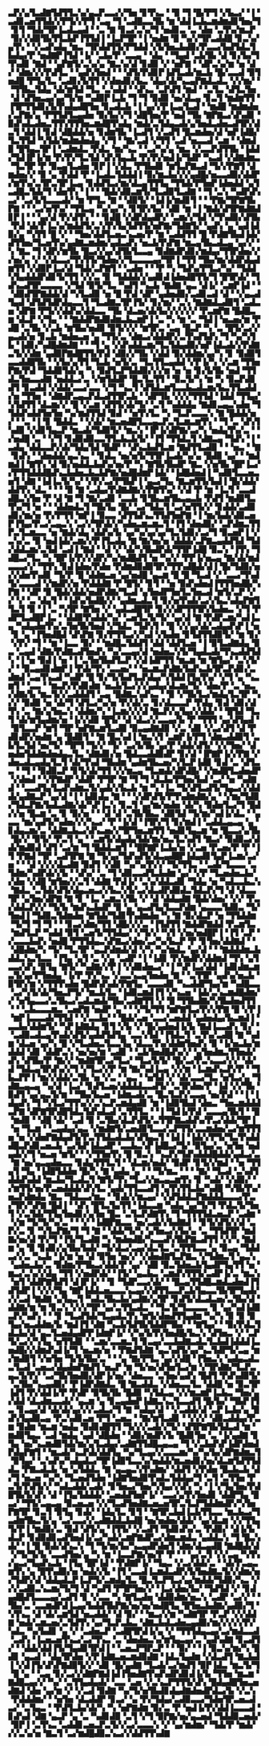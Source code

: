 ▃▛▞▄▜▃▟▇▜▟▜▜▃▚▞▄▃▛▃▃▞▞▜▅▝▊▜▚▃▝▝▉▝▜▝█▞▛▜▝▞▙▃▞▝▐▝▃▟▊▃▅▜▜▟▞▞▛▜▞▞▛▜▝▃▄▝▜▝▃▟█▃▃▜▙▝▆▝▟▟▐▃▙▃▆▟▆▟▊▜▅▞▜▝▊▜▝▜▟▞▜▛▐▃▟▃▄▟▝▝▃▝▇▝▊▃▞▃▚▞▜▝▅▟▊▃▝▃▝▟▅▝▃▜▚▞▆▃▛▝▉▞▞▟▉▜▙▜▜▃▙▛▐▜▜▟▐▝▐▃▛▜▛▝▐▝▅▟▆▝█▝▚▞▞▜▛▃▟▟█▝▊▃▚▞▄▜▚▝▝▞▃▟▚▟▄▝▆▃▝▜▛▟▟▜▜▞▛▜▟▟▝▞▙▜▅▃▙▟▉▞▛▃▃▞▙▟▜▟▃▜▙▟▄▞▛▝▅▟▇▛▐▜▟▝▐▞▝▃▙▞▛▝▃▃▄▝▝▟▄▝▝▜▄▟▝▃▙▜▙▝▟▝▊▞▙▞▜▜▚▟▊▝▇▟▝▝▄▛▇▜▞▃▚▞▄▝▇▃▚▞▟▝▊▟▉▝▞▝▅▛▇▝▝▟▛▃▚▞▆▝▅▝▟▞▝▟▆▞▞▞▛▟▜▃▝▝▄▟▚▜▅▟▝▝▝▟▜▞▛▟▊▛▐▟▜▃▟▞▆▃▙▝█▞▃▃▟▝▉▜▅▟█▝▛▜▄▜▃▝▃▟▊▞▙▜▜▝▞▟▅▟▊▞▙▃▝▟▄▞▟▞▚▃▄▛▇▟▃▟▃▝▞▞▆▞▝▝▜▜▙▃▜▟▄▝▟▞▆▜▟▝▜▃▝▃▚▟▟▝▝▟▚▃▝▃▛▟▜▝▆▟▝▝▃▜▃▝▟▜▃▜▅▝▟▝▟▜▅▃▄▞▄▞▜▞▆▝▚▟▉▛▐▃▙▝▜▝▜▝▉▟▉▝▅▞▟▃▄▝▊▃▜▝▆▟▆▜▜▝▐▜▛▜▜▟▊▞▙▜▚▟▄▟█▜▅▝▊▃▟▃▙▝▐▝▄▞▞▛▐▃▄▜▃▟▝▝▆▟█▝▆▟▆▟▅▞▃▛▇▞▄▝▛▜▜▟▜▃▄▟▅▝▉▞▙▞▞▜▝▟█▜▅▞▛▝▅▟▝▜▙▝▇▛▇▃▞▟▚▟▊▝▉▟▚▟▃▟▅▃▜▜▚▜▜▜▅▃▆▟█▜▚▟▄▝▆▟▞▃▜▟▄▃▟▞▄▜▅▟▃▟▅▃▟▜▛▞▟▃▜▝▟▟▐▝▊▟▝▟█▟▟▞▅▝▊▟▆▜▙▝▐▃▟▜▝▞▃▟▜▝█▃▆▟▅▞▟▝▅▛▐▟█▞▜▃▜▜▟▝▚▜▟▞▆▟▆▟▅▟▄▝▞▜▝▝▇▞▃▟▝▞▜▜▝▃▟▝▅▃▃▟▝▃▆▝▝▟▆▟▉▝█▜▄▃▜▛▐▝▃▟▆▟▃▝▛▟▃▝▆▞▚▃▝▝▃▞▚▞▄▝▆▃▝▞▃▃▛▟▜▜▙▝▐▟▟▞▜▟▐▛▐▞▆▝▛▞▛▞▜▃▜▟▝▟▚▜▄▃▙▝▛▞▛▞▅▟▐▞▜▟▛▝▚▃▟▝▞▟▇▟▆▃▝▜▃▜▛▝▛▝▉▃▄▜▃▟▅▝▊▛▐▝▞▟▃▝▛▜▙▟▊▝▆▜▃▛▇▃▟▝▜▞▞▛▇▜▝▟▆▟▅▞▞▝▉▝▄▝▛▟▟▝▛▝▐▃▟▃▜▟▟▟▐▝▉▞▆▃▙▞▞▞▄▟█▞▅▃▃▟▉▞▟▟▛▞▆▜▚▞▃▜▛▃▜▛▐▃▄▝▊▟▟▜▃▞▆▞▟▃▄▜▜▜▄▝▜▜▟▞▛▜▅▛▐▟▅▟▟▝▄▜▃▟█▃▜▟▞▜▝▟▅▜▚▝▐▝▝▝█▟▞▟▉▃▆▜▞▜▃▟▉▜▃▟▇▝▝▜▝▃▚▝▚▟▛▟▚▃▞▝▃▞▙▜▃▃▃▟▞▝▆▝▛▜▃▝▇▝▝▟▉▜▞▝▐▟▐▞▆▟▊▜▝▝▝▛▇▞▜▛▇▜▙▛▇▝▝▝▃▞▅▜▚▞▝▜▜▃▄▝▚▞▄▞▚▝▊▜▛▞▙▞▝▟▉▝▆▝▐▝▇▟▞▟▜▛▇▟▇▟▊▛▐▝▝▝▄▞▟▝▛▞▟▜▚▝▝▝▊▟█▝▞▟▛▟▄▟▛▞▝▃▆▞▞▜▟▝▞▜▚▟▉▞▟▜▙▝▛▟▝▟▞▛▐▃▚▞▆▟▟▜▞▃▚▜▚▜▄▜▟▜▜▞▅▛▇▞▜▟▇▜▞▝▄▟▚▝▄▝▄▟▐▟▉▞▄▝▚▜▜▝█▝▞▝▝▜▅▞▟▟▜▃▅▃▚▃▅▞▛▝▆▝▃▟▟▜▜▝█▝▛▟▇▜▙▟▐▟▞▟▜▜▅▞▜▃▅▜▚▞▄▟▇▃▆▟▆▞▄▟▃▟▚▝▅▃▙▜▚▛▇▝▆▃▄▜▙▃▟▃▄▝▄▞▞▝▚▝▇▃▝▜▝▟▛▞▆▜▙▝█▃▞▞▄▞▟▜▙▜▃▃▄▝▉▟▇▟▛▟▊▞▆▟▄▞▜▜▛▟▅▞▞▞▅▞▄▝▞▝▞▟▃▃▞▜▚▜▜▞▜▟▅▞▞▜▃▃▃▃▄▞▜▛▐▝▜▜▝▜▙▞▆▞▟▟▛▟▄▟▆▜▜▝▞▟▉▛▐▃▞▟▝▜▟▞▃▛▇▜▝▝▃▟▅▝▝▝▛▝▚▝▜▟▚▞▛▜▃▞▚▞▝▜▟▟▚▜▄▟▟▟▛▟▊▜▞▜▜▝▞▞▃▝▉▝▜▟▟▟▞▞▄▟▊▟▐▟▅▟█▜▜▞▜▝█▜▛▟▞▝▜▟▚▃▟▜▛▃▃▃▃▝▞▜▟▝▉▜▞▜▃▝▚▟▜▝▚▃▙▝▇▟▇▝▄▃▝▟▐▞▝▃▆▛▐▟▝▝▝▟▉▟▜▛▇▟▟▞▟▝▚▜▃▟▉▝▅▝█▝▛▟▝▟▛▝▄▟▅▟▉▞▃▟▊▃▟▝▟▝▝▞▄▃▟▜▄▟▝▟▜▟▜▟▛▟▄▃▃▜▝▜▃▟▇▃▜▛▐▜▞▝▊▞▆▞▝▃▚▝▇▟▇▟▃▟▉▜▝▃▟▃▅▝▟▛▇▝▛▜▞▞▟▟▚▞▟▟▃▃▝▜▙▝▟▃▅▞▟▞▙▞▞▞▞▞▞▝▛▃▆▛▇▝█▟█▃▆▝▟▃▛▝▞▜▄▝▝▝▇▟▟▛▇▟▉▟▆▃▙▃▆▛▐▝▃▝▚▝▆▝▃▝▜▟▐▝▅▃▅▞▆▝▛▟█▝▃▜▙▝▞▃▙▝▆▜▙▞▅▟▉▝▉▜▞▞▞▝▆▜▛▃▝▃▄▝█▃▛▝▚▝▃▝█▜▞▃▞▞▄▃▟▞▅▝▊▃▙▝▆▟▅▃▅▝▄▝▜▜▞▃▝▟▆▃▞▟▟▟▛▞▃▜▚▟▜▟▚▝▜▝▚▞▚▜▙▝▐▟▊▞▚▟█▟▆▟▇▝▝▝▜▝▄▝▞▟▚▟▟▃▆▞▜▃▜▟▄▟▉▞▅▛▐▟▃▟▞▞▛▟▇▃▜▞▞▟▆▝▄▟▉▛▇▟█▜▜▞▛▟▝▟▉▞▞▜▙▝▞▟▟▝▉▞▟▟▆▞▄▞▚▝▊▝▉▟▉▜▃▃▟▟█▜▙▝▝▞▙▞▄▜▜▝▜▃▙▝▅▜▞▃▝▜▃▜▜▃▄▟▟▝▞▛▐▞▚▝▞▃▆▝▜▜▅▛▇▞▛▟▝▜▟▟▉▜▟▞▄▝▚▝▉▟▜▃▛▜▟▟▉▞▞▞▆▝▅▝▅▝▊▞▙▜▙▝▅▟▝▜▜▟▃▜▅▃▃▟▇▝▅▟▟▃▞▃▝▞▆▜▟▟▛▝█▃▜▃▜▜▝▝▉▃▜▞▚▝▆▝▚▝▉▃▛▟▊▟▜▝▊▃▟▟▝▞▟▟▞▃▃▞▃▃▝▞▜▝▚▃▜▝▟▜▟▃▆▜▃▃▙▃▟▃▆▞▙▃▜▜▃▟▟▞▅▝▜▜▅▝▝▟▇▟▛▃▄▃▛▟▃▟▜▜▛▃▙▝▝▟▛▜▙▝▞▞▞▜▜▜▟▝▐▟▟▝▜▜▄▞▚▜▟▜▜▝▟▃▆▞▞▝█▝▞▃▆▝▟▜▜▞▟▞▜▞▝▃▜▝▚▟▟▟▄▝▇▟▊▃▄▃▚▟▅▝▜▜▟▟▚▟▟▜▅▜▅▝▚▞▆▟▜▜▟▝▉▟▝▝▅▜▚▜▃▝▚▝▜▃▛▃▃▃▚▝▇▝█▟▟▞▅▞▝▝▃▝▐▝▊▝█▟▟▃▝▝▞▟▞▝▆▃▅▟█▜▃▃▄▃▛▃▜▃▆▃▆▜▚▝▝▜▝▃▝▟▚▜▚▟▉▝▞▟▊▜▄▃▛▝▆▃▟▞▜▟▉▜▞▝▆▃▚▝▐▛▐▞▟▛▇▞▃▞▚▝▅▟▄▜▚▞▃▝▝▞▅▟█▝▃▝▝▞▜▝▊▟▉▟▉▃▃▜▜▃▙▃▙▜▞▝▐▜▝▜▜▟▃▜▝▟▇▃▄▝▜▟▚▝▐▝▃▟▄▝▟▟▃▃▛▞▟▞▜▟▄▜▟▝█▟▛▝▝▟▚▃▙▟▜▃▆▝▇▟▜▜▃▟▉▝▝▝▅▃▝▝▇▝▊▟▚▝▝▟▅▟▟▞▄▃▚▃▝▝▊▟▃▝▅▞▅▜▞▜▜▛▐▃▟▞▚▞▄▝█▟▉▝▄▞▝▝▆▟▆▟▐▝▇▜▚▝▟▝▉▞▅▟▟▃▙▟▚▞▅▞▛▝▚▝▇▜▙▜▙▟▛▝▇▃▝▞▅▜▙▝█▛▐▃▞▞▛▜▜▟▟▟█▟▚▃▙▟▅▃▙▃▙▛▇▞▅▟█▟▆▛▐▟▞▝▐▟█▟▅▟▐▝▚▟▉▜▃▃▅▃▅▜▝▟▇▝▐▟▐▃▜▞▚▞▝▞▛▞▃▞▛▜▙▛▐▝▄▃▞▜▄▝▇▃▆▜▜▞▙▟▐▝█▞▟▟▞▟▟▜▚▝▟▃▝▝▝▝▉▝▇▝▃▟▄▞▛▟▇▟▇▞▞▛▇▜▚▞▝▞▟▝▛▝▆▝▐▃▜▝▃▃▟▟█▃▚▜▅▝▛▝▟▝▇▝▜▝▇▞▃▟▊▝▃▃▙▝▊▜▙▃▆▜▙▃▄▃▙▝▛▟▜▝▆▟▉▜▃▜▚▞▜▝▅▝▝▝▟▟▅▟▃▜▝▜▙▜▄▝█▞▝▃▞▜▟▃▜▝▃▞▅▜▜▞▞▝▊▟▟▞▃▟▉▟▊▞▆▞▅▝▛▞▛▜▜▝▆▛▐▝▉▃▃▝▟▜▜▟▚▃▜▜▟▜▅▛▇▝▐▝▆▞▙▟▞▟▉▃▅▛▐▜▄▞▛▃▞▃▄▃▚▝▃▞▞▜▛▟▞▞▚▟▅▃▆▃▆▃▜▝▐▜▝▟▅▟▉▞▝▃▛▟▆▃▜▜▛▃▜▃▆▃▃▝▅▝▇▟▞▟▄▝▟▟▚▞▙▝▄▞▚▞▄▞▄▞▜▃▜▟▊▞▃▞▜▝▉▃▅▛▐▝▞▃▚▞▃▝▉▝▅▟▐▟▞▃▆▞▞▛▐▜▃▟▄▝▇▝▇▞▅▞▅▝▟▟▟▞▃▛▇▃▄▟▟▜▟▝▜▟▞▟▟▃▆▞▃▜▟▝▃▟▐▝▇▟▝▝▟▝▞▝▟▞▚▜▙▟▛▟▞▜▜▛▐▟█▝▉▃▚▝▐▜▚▝▜▟█▃▞▜▃▝▚▝█▛▐▞▛▞▞▟▛▞▚▞▆▟█▟▜▝▅▝▚▞▞▝▛▛▐▞▅▃▄▝▇▞▟▞▆▟▃▃▃▞▞▝▜▜▚▝▊▟▐▟▅▞▛▟▅▝▛▟▆▟▉▟▉▜▛▞▜▜▚▟█▟▞▟▐▝█▞▜▟▉▞▅▞▞▟▅▜▚▟▊▝▜▞▛▝█▝▟▟▆▃▅▝▄▞▅▟█▝▄▃▆▝█▝█▝▜▃▟▝▞▝▃▃▞▜▚▟▜▞▃▃▃▟▝▞▆▟▛▞▅▝▛▟▟▟▇▝▛▝█▜▞▝▊▜▝▝▅▝▉▟▚▟▅▟▐▜▜▜▅▟█▞▚▛▇▝▝▟▛▝▉▝█▟▞▟▟▞▅▟▛▟▇▞▜▃▟▝▄▜▅▟▛▜▅▜▃▜▅▃▟▝▆▜▞▃▛▝▞▞▝▞▝▃▝▟▄▜▝▝▐▟▚▞▙▟█▞▞▝▄▟▆▃▟▃▜▝▊▞▅▜▚▟▞▃▞▞▙▃▚▟▄▛▇▜▜▃▜▝▉▝▐▝▃▝▚▜▛▝▇▜▅▝▞▝▄▟▃▟█▜▛▝▊▞▞▟▛▜▜▜▛▞▙▟▅▃▝▞▜▝▛▟▛▜▃▟█▛▐▃▝▝▟▟▉▜▚▟▟▞▚▞▝▃▅▜▃▜▞▜▞▝▄▞▟▝▇▝▛▟▛▃▆▞▚▟▐▃▄▝▚▟▄▟▅▜▚▞▃▜▅▜▙▜▅▟▝▞▜▟▃▝▜▟▚▜▝▝█▝▞▞▄▞▟▞▃▟▄▟▚▛▐▝▅▝▊▝▄▝▐▜▅▟█▟▝▟▚▛▇▝▊▞▛▜▜▃▞▞▚▟▝▞▙▟▅▝▊▜▟▜▜▟▉▜▞▝▆▝▊▞▝▞▛▞▝▜▝▝▆▝▐▃▃▝▉▞▝▝▆▟█▃▜▟▟▜▝▟▟▝▟▟▜▃▅▝▐▝▉▜▃▟▇▟▄▝▉▃▝▃▄▟▝▟▇▞▛▟▇▃▟▜▅▟▚▝▚▞▃▃▄▞▟▝▅▟▅▃▚▜▞▜▄▟▃▟▞▜▚▃▟▟▜▟▚▝▐▝▅▝▉▟▐▝▅▝▐▝▃▜▅▜▙▟▜▃▛▝▞▟▐▟▛▜▜▝▆▃▆▝▆▝▇▜▄▞▝▃▚▜▞▞▝▝▉▃▄▟▊▟▆▛▐▝▛▟▞▜▚▝▃▃▅▞▝▝▅▃▆▃▛▟▇▞▙▟▚▃▙▜▛▃▛▟▊▞▃▟▆▟▝▃▄▜▚▃▟▝▚▟▛▝█▝▊▞▜▞▙▟▜▃▛▟▄▞▚▜▟▟▐▜▄▜▚▞▝▞▜▝▄▝▚▃▆▜▝▝▃▃▝▝▆▃▛▞▛▟▊▟▆▝▅▃▙▜▃▞▞▞▄▟▄▞▟▃▆▞▜▞▝▟▅▞▛▝▃▝▅▃▞▟▇▞▙▝▆▃▜▞▞▃▟▟▟▜▝▃▄▝█▟▇▃▚▟▚▃▝▝▉▝▞▜▙▜▃▞▆▟▄▜▃▜▛▝▚▞▞▝▉▟▉▝▅▝▟▞▜▝▟▜▃▞▚▞▅▝▛▞▟▞▃▝▊▞▟▃▃▃▛▝▛▟▄▝▊▟▝▟▊▞▟▜▚▝▃▝▇▞▄▜▅▃▚▝▟▟▆▞▚▝▐▃▆▞▞▞▟▝▇▃▛▞▄▜▄▞▞▟▟▞▝▝█▜▟▝▜▃▜▝▟▞▆▜▄▟▆▞▅▝▐▞▞▟▉▝█▜▞▝▟▝▟▃▞▞▃▃▄▞▙▝▛▝▜▜▜▝▄▞▟▜▄▟▝▝▉▜▃▃▛▝▆▜▝▜▛▝▅▛▇▃▆▜▃▟▉▝▉▃▄▟▇▟▉▝▞▃▝▟▊▝▞▃▞▟▜▝▟▝▛▟▊▟▛▞▅▟▆▝▄▝█▟▉▜▝▝▇▝█▃▚▟▐▝▆▃▚▜▝▃▆▛▐▞▛▜▝▟▆▃▟▟▉▜▝▃▙▜▃▜▟▝▅▞▜▞▝▜▛▜▝▜▞▞▝▜▞▝▃▞▙▜▙▝▄▞▛▝▟▟▞▟▜▞▝▞▞▜▅▞▝▟▅▟▅▜▟▟▆▟▅▟▄▃▜▃▝▟▇▟▊▞▅▝█▟▃▃▟▟▉▟▛▝▊▞▟▝▐▛▇▛▐▞▞▛▇▝▞▟▅▃▟▃▄▟▄▜▃▜▝▟▞▜▚▟▝▜▙▟▆▝▄▟▆▜▙▃▅▞▚▜▃▛▐▟▉▝▊▟▝▃▝▟▜▃▃▝▝▜▝▝▉▟▉▃▛▝▊▜▞▟▞▜▜▝▞▞▆▃▄▝▜▃▆▟▞▟▛▟█▞▝▞▆▟█▜▃▟▅▟▛▝▞▟▅▟▝▝▞▛▇▟▛▝▟▟▛▝▛▜▛▝▇▝▜▝▜▝▟▃▙▞▛▜▅▞▙▟▝▃▞▝▅▝▚▟▇▟▝▝▃▃▟▜▄▜▃▟▚▟▆▃▜▞▄▟▞▞▙▃▙▝▆▝▚▝▐▃▝▜▞▟▜▃▟▜▞▜▄▃▞▞▟▟▟▞▄▟▇▃▛▝▄▞▟▝▐▝▐▟▊▟▄▝▇▝▝▝▞▟▛▟▜▞▛▜▚▟▆▟▇▞▄▝▝▞▆▞▜▟▉▞▜▟▃▛▇▞▙▟▃▟▇▞▟▞▚▛▐▃▚▝▊▃▜▝▄▞▆▞▅▟▅▝▟▞▚▝▉▟▅▜▃▞▜▝█▟▞▞▅▝█▃▆▝▃▝▊▝▉▞▅▝▝▝▟▝▟▝▃▜▙▜▙▃▝▟▉▜▟▝▜▞▆▞▚▟▐▞▟▃▝▝▄▃▃▝▆▞▄▟▜▞▚▟▅▞▞▞▚▃▞▝▛▝▐▞▟▝▐▜▛▞▜▝▊▞▆▟▐▝▃▟▟▃▄▃▄▝▄▝▊▟▄▃▆▞▃▝▟▟▇▃▙▃▞▟▚▃▅▞▞▜▛▜▅▃▆▜▜▝▅▟▊▜▄▃▆▝▆▝█▃▃▞▄▜▙▝█▞▞▝▉▜▞▝▛▃▜▝▄▝▝▃▆▜▞▟▄▟▄▜▟▞▆▞▅▃▜▃▚▟▜▝▇▃▞▝▉▟▉▃▞▟▟▞▆▟▉▟▝▟▜▝▃▞▆▝▜▝█▟▟▃▆▜▝▝█▛▇▛▐▃▙▞▅▝▞▃▅▝▛▃▅▞▛▝▛▝▐▜▝▛▇▟▝▜▛▝▃▟▜▛▇▝▇▝▜▞▄▞▜▟▚▟▜▞▟▃▄▟█▛▐▟▄▟▊▜▄▛▐▃▆▞▃▞▅▝▝▝▟▝▞▞▞▟▃▟▇▝▉▟▜▝▞▟▊▝▚▞▚▞▛▞▞▝▜▞▜▜▃▝▝▃▟▞▜▃▃▃▝▃▜▟▆▞▚▟▛▟▞▞▙▝▝▟▚▞▝▃▝▜▝▟▉▃▃▟▜▃▙▟▆▝▄▞▝▞▛▝▜▃▅▟▅▃▙▞▞▟▅▝▞▟█▝▆▜▅▞▞▃▜▝▟▟▇▝▛▟▐▞▝▃▚▞▟▟▃▟▊▝▜▟▄▝▅▝▚▟▃▃▙▃▚▝▇▟▃▝▃▜▟▞▟▜▞▟▄▃▅▃▞▞▙▃▚▜▞▃▞▟▃▟▛▟▉▟▃▜▟▃▛▞▜▝▟▝▟▃▃▜▛▝▄▜▅▞▟▛▇▝▇▝▊▝▐▃▝▃▆▃▚▜▙▝▞▝▟▝▟▟▄▟▇▝█▟▞▟▅▞▝▞▞▝▛▃▞▟▟▃▛▞▞▝▜▞▙▝▆▟▚▃▙▟▛▝▉▝▄▝▄▃▟▜▄▜▃▃▛▟▆▝▄▃▃▃▜▟▉▃▝▜▞▜▅▟▐▝▜▟▉▃▜▟▆▟▅▝▇▜▟▞▜▟▊▜▚▟▆▟▅▝▚▝▇▝▉▞▟▃▛▝▅▝▜▜▟▟▆▝▜▞▜▝▜▝▜▝▝▝▊▃▞▟▆▞▜▜▝▟█▞▞▞▃▝▐▜▟▜▜▝▇▟▟▛▇▟▟▝▛▃▆▜▃▝▆▟▜▃▛▝▚▟▟▝▉▜▝▃▅▜▞▜▜▟▄▞▝▞▜▞▞▝▚▜▝▞▅▞▅▟█▛▐▝▐▜▝▃▛▝▞▃▃▃▙▟▚▝▅▟█▝▛▜▜▟▄▃▚▛▇▃▞▟▅▞▃▞▚▞▙▃▛▝▛▝▊▜▅▞▟▟▇▟▝▝▝▟█▟▆▞▚▝▜▞▝▜▃▜▛▝▄▃▛▟▆▟▞▟▝▞▚▝▚▞▆▟▃▝▄▞▟▝▝▝▇▟▟▟▆▃▙▟▟▃▚▃▜▃▃▝▐▜▄▝▄▜▝▃▝▞▄▝▃▟▛▝▐▝▐▟▊▝▛▞▆▟▛▞▟▟▆▟▝▜▚▝▄▜▃▃▞▟▚▝▉▜▄▝▇▜▞▝▚▟▇▞▞▛▐▝▞▟▉▟▅▃▞▝▐▝▚▛▐▃▞▟▟▝▐▟▊▟▆▃▆▃▜▞▄▞▛▜▅▟▄▝▐▞▛▝▛▞▚▃▝▞▃▃▚▃▄▜▅▟▅▝▇▝▝▃▜▜▛▝▄▟▚▞▅▃▙▝▉▜▛▞▆▝▞▜▜▜▚▟▅▝█▟▛▟▚▟▞▛▇▜▄▝▃▃▃▟▊▝▚▃▟▟▛▜▄▞▆▝▚▟█▃▃▝▃▞▚▜▞▟▞▜▅▃▛▜▞▝▆▃▙▜▃▝▐▟▉▃▆▟▐▜▝▞▚▃▅▝▐▟▞▃▚▃▆▟█▟▆▞▞▝▅▜▄▃▃▞▃▜▙▃▞▃▟▃▆▟▞▜▙▞▃▟▇▜▜▝▞▝█▝▜▜▙▟▇▞▚▜▙▟▅▟▜▜▝▝▝▃▙▃▃▃▆▃▝▃▅▛▇▝▅▟▛▝▄▝▝▝▞▜▞▜▜▝▆▛▇▜▃▞▛▞▞▛▇▝█▝▞▛▐▝▆▛▐▃▃▃▟▞▜▜▟▝▝▞▃▃▙▞▝▝█▟▞▃▅▝▃▃▞▃▅▟▟▝▄▟▅▟▄▞▙▃▆▟▐▝▃▃▙▞▟▟▆▜▞▝▚▛▐▟▇▟▄▝▊▜▝▞▙▝▞▝█▞▄▟▅▟▐▞▙▝▇▟▐▃▃▟▚▝▊▞▝▝▃▟▉▃▟▃▄▜▚▟▞▟▜▞▄▟▟▜▟▜▄▝▃▃▚▜▟▝▐▜▟▃▜▝▃▜▚▞▃▟█▝▇▝▚▟▆▝▟▃▅▝▄▞▚▝█▝▞▜▃▟▅▃▜▃▃▜▄▝▟▃▃▜▚▞▟▟▆▜▅▟▚▝▉▝▐▞▅▃▙▞▆▟▟▟▝▟▊▝▟▟▛▃▚▝▅▞▅▞▆▝▃▟▊▝▝▃▙▜▅▟█▟▚▞▞▝▄▜▅▟▆▃▜▜▅▟▞▟▚▝▟▜▙▞▛▝▇▞▞▝▆▟▇▜▛▃▞▜▃▞▝▜▃▞▙▜▞▝█▞▃▞▛▃▚▃▃▞▞▞▝▟▞▟▝▜▟▃▄▜▛▟▚▞▞▜▝▞▜▃▞▞▛▝▆▝▇▞▚▟▐▃▄▝▞▞▆▝▐▃▆▟▚▃▛▞▛▝▝▜▙▃▛▛▐▝▆▞▞▟▟▞▃▜▙▝▅▝▞▃▝▝▄▃▝▝▅▜▟▝▞▝▟▞▃▃▞▜▃▝▅▜▃▞▄▝▜▟▇▃▄▃▄▝▚▞▟▝▐▃▞▝▊▟▜▃▅▞▟▟▟▟▃▃▟▜▞▝▃▜▛▟▅▞▛▝▐▟▝▞▞▜▙▝▉▟▜▝▄▞▄▃▜▞▆▝▝▜▙▞▙▃▅▝▐▟▆▃▟▞▃▝█▃▜▃▛▞▃▃▄▝▅▞▛▟▝▝▐▝▐▟▄▟▚▝▜▝▚▜▃▞▜▜▚▞▞▃▚▃▛▃▆▟▄▟▊▝▆▝▐▟▉▜▙▟▝▟▅▃▝▜▅▃▆▟▟▟▃▛▇▝▟▛▇▜▛▟█▜▟▃▜▟▚▟▃▟▝▃▜▜▜▃▝▝▐▝▜▟▐▞▛▟▝▃▃▃▄▜▙▜▝▝█▝▆▟▉▝▝▟█▝▟▞▝▃▟▝▉▝▃▜▙▞▟▃▛▟▜▞▃▜▜▛▇▃▟▟▚▞▛▃▞▟▟▞▜▛▐▝▅▝▜▃▆▝▝▃▄▟▄▞▄▃▝▞▆▟▇▜▞▃▅▟▉▜▃▃▞▃▛▜▜▞▃▃▆▟▅▞▃▞▆▜▜▜▅▝▅▝▞▟▅▛▇▟▄▟▜▞▛▃▜▜▟▃▟▃▙▞▟▜▄▃▜▝▐▟▐▝▐▟▞▞▛▜▞▜▃▜▚▟▟▟█▃▛▟▊▃▅▃▙▝▃▞▙▛▐▟▃▟▛▝▃▃▙▃▚▛▐▟█▃▞▜▞▝▉▜▄▞▃▝▅▜▅▝▅▟▄▟▞▞▜▝▅▃▅▝▆▜▞▝▝▞▜▜▅▜▚▝█▝▉▃▚▝▚▃▛▞▜▟▚▟▟▟█▟▟▞▄▟▃▞▃▝▇▝▅▞▄▃▄▟▅▃▃▝▊▟▄▜▜▜▃▜▝▝▟▃▆▞▅▟▞▝▉▟▛▝▊▜▞▞▆▟▝▝▅▝▜▜▄▜▝▜▄▝▐▟█▜▟▟▅▝█▞▚▝▇▝▄▟▄▝▄▝▝▝▜▞▆▃▝▝▝▝▇▞▝▜▃▟▝▃▚▟▜▟▟▟▚▟▟▝▆▃▙▞▜▃▟▃▜▝▇▜▞▜▚▝▜▃▞▞▅▃▄▃▆▜▚▝▊▝▚▟▞▝▞▟▉▞▝▞▆▜▜▞▅▞▛▃▅▟▟▟▞▟▚▜▃▝▄▟▞▜▜▃▃▟▜▝▄▜▚▜▜▃▙▞▚▟█▝▚▜▙▜▚▞▅▃▛▟▆▟▄▝▇▃▝▜▟▃▃▞▆▃▝▝▊▟▞▞▆▃▄▞▝▞▟▜▟▟▃▛▇▟▟▟▃▃▃▞▛▃▞▜▛▞▚▛▇▝█▟▐▝▝▟▚▝█▜▃▜▄▜▜▝▐▟▃▃▆▝▚▟▄▝▄▞▜▞▜▝▛▟▃▜▞▜▅▜▝▞▃▜▟▞▜▜▄▜▅▟▊▞▄▜▅▝█▃▝▃▜▃▛▟▇▜▚▝▜▝▜▜▜▜▟▃▅▃▛▝▃▟▆▝▝▞▆▝▜▞▜▞▚▞▃▝▝▝▞▝▐▟█▛▇▃▃▝▅▞▃▟▞▞▙▟▇▟▝▝▊▜▞▟▜▞▞▟▝▃▛▞▃▝▊▝▚▜▃▛▇▞▜▝▜▝▇▝▝▟▟▞▜▞▚▝▄▜▅▃▞▞▙▞▄▝▃▝▜▜▟▜▛▝▆▟▇▞▅▞▟▝▛▞▜▝▐▜▞▜▃▟▇▝▚▝▆▟▅▟█▞▚▃▃▟▚▜▙▛▇▃▟▜▜▝▞▞▚▝▇▟▆▝▄▝▉▝▊▟▊▞▄▜▙▞▙▟▞▝▜▞▟▃▞▃▄▞▟▃▜▃▝▃▜▜▜▃▃▝▄▝▉▃▄▝▜▟▟▃▞▞▃▝▚▃▙▝▐▞▆▝▅▝▟▝▉▜▅▝▅▞▞▝▞▟▅▟▇▜▃▛▇▃▝▞▜▟▆▃▜▝▄▃▚▝▄▟▅▃▙▞▃▝▉▟▆▞▛▜▙▃▞▟▟▞▛▝▄▞▝▟▉▝▉▃▜▟▅▃▙▜▄▟▛▜▄▜▜▝▅▝▆▃▞▃▚▞▞▟▄▝▜▜▝▞▅▟▛▟▞▝▐▜▞▝▄▃▙▃▝▃▆▟▚▜▜▜▞▃▟▛▐▞▃▝▆▃▚▝▅▜▝▟▟▛▇▜▟▜▝▟▐▛▐▞▝▝▊▝▜▟▛▃▃▞▟▞▝▝█▃▄▜▜▟█▃▆▟▃▟▅▟▐▜▟▜▟▛▐▝▞▞▞▜▄▝▇▛▐▟▟▃▅▃▃▃▚▃▄▞▞▟▜▜▃▃▛▃▙▜▄▃▃▜▙▜▛▜▄▟▞▞▞▃▟▝▇▟▇▝▄▜▄▃▜▝▚▟▃▜▙▃▙▞▄▟▇▞▄▜▛▝▊▟▜▞▟▃▟▃▅▞▃▜▙▞▟▝▟▟▇▞▆▝▆▝▊▃▚▝▞▞▞▜▛▝▄▞▃▜▜▃▟▃▝▝▜▃▜▞▜▃▃▃▃▝▊▝▄▞▚▟▐▟▉▃▛▞▚▟▚▝▝▝▊▝▜▃▟▜▟▞▜▃▄▟▃▜▚▝▆▜▞▟▅▟▜▜▄▟▆▝▚▞▚▝▉▝▉▝▉▜▄▞▅▃▟▟▆▞▙▝▆▟▐▜▝▟▇▝▚▃▙▜▟▜▙▜▟▟▛▜▙▞▝▝▇▜▄▞▝▝▉▞▛▟▃▜▟▃▙▞▟▝▄▃▜▃▅▟▄▟▛▛▐▟▆▛▐▞▝▞▚▞▙▜▚▜▅▟█▞▙▃▚▝▟▜▅▃▝▞▝▃▛▜▞▃▞▞▚▜▄▝▅▜▜▟▊▝▝▃▆▞▃▃▆▃▜▝▊▃▄▞▃▃▙▟▇▃▟▃▜▃▙▟▐▟▟▟▐▃▅▟█▞▞▟▆▟▚▟▐▞▜▝▅▃▆▞▅▝▝▛▇▟▜▟▇▝▄▃▚▟▜▞▄▞▚▃▜▟▛▜▞▃▄▝▆▞▆▟▉▜▝▞▅▜▅▝▜▞▙▜▙▞▃▝▝▝▄▝▇▞▛▜▃▝▄▞▞▟█▝▐▜▅▃▚▝▄▟▄▃▟▃▃▜▃▟▝▃▅▃▞▟▄▟▅▛▇▟▜▝▅▃▛▝▆▝▜▞▅▞▟▜▅▜▃▞▆▝▞▜▛▟▇▞▜▃▛▃▄▃▜▞▛▞▝▃▞▜▙▜▅▟▉▞▟▛▐▞▅▞▝▟▅▃▃▝▃▜▅▞▄▟▚▝█▟▜▝▛▟▚▟▉▜▞▝▃▜▙▞▚▃▄▟▉▞▝▛▐▟▛▟▇▟▃▝█▝▇▃▟▟▃▝▞▟▅▃▃▜▃▝▟▟█▝▅▝▉▃▜▛▐▟▜▝▛▞▟▟▐▞▛▝▛▟▛▝▉▜▙▜▙▝█▟▉▝▚▜▟▃▄▝▞▞▆▃▆▛▐▃▙▃▝▜▅▞▄▞▟▟▝▟▃▟▆▃▃▟▞▝▄▃▆▝▄▝▊▃▄▟▅▛▐▟▇▃▚▃▜▃▃▟▜▝█▞▙▞▝▜▙▛▐▜▃▝▊▃▄▞▟▝▟▞▟▞▄▞▞▞▃▟▃▞▜▝▇▝▚▟▄▞▟▝▝▞▃▟▟▞▟▝▃▛▐▃▙▞▄▝█▟▚▜▄▟▉▃▄▝▛▃▚▟▊▃▅▝▛▜▝▃▅▃▝▝▇▞▆▜▃▟▊▝▝▞▞▞▝▟▉▃▟▟▄▞▛▃▆▝▉▟▆▝▆▃▆▝▅▟▄▝▉▟▊▟█▜▜▝▜▞▞▞▃▟▞▞▜▞▝▟▜▛▇▜▙▜▟▃▟▝▆▝▆▟▉▜▄▃▝▃▟▝▆▟▄▝▄▟▝▟█▟▅▝▝▟▉▞▆▟▛▞▙▝█▟▊▜▅▝▃▝▐▞▄▟▇▝▊▜▄▝▅▞▚▃▆▟▉▜▟▞▆▞▄▜▃▟▄▞▃▟▇▜▜▟█▃▄▃▄▝▜▝▞▃▙▟▚▛▐▟▛▟▅▟▛▟▄▛▇▜▝▝▆▃▟▞▚▃▛▟▞▟▟▜▄▝▚▞▜▃▄▞▞▃▃▃▆▞▚▞▚▞▙▞▟▛▇▟▆▃▜▝▉▜▄▞▝▃▚▟▚▞▚▟▄▟▃▞▜▛▐▟▉▜▃▃▚▞▅▟▟▞▆▃▅▟▊▞▅▞▟▃▆▜▟▜▜▟▟▃▝▛▇▃▟▃▙▝▅▝▄▜▟▟▃▝▇▝▄▃▄▃▚▜▚▟▆▞▝▟▟▜▝▞▛▟▅▝█▃▙▃▙▝▟▞▜▝▅▃▅▝▚▞▚▝▜▃▅▟▜▟▅▝▐▟▇▜▅▟▉▜▚▟▃▜▟▟▄▞▜▝▃▜▝▃▜▜▅▝▛▃▜▞▛▟▜▞▞▝▚▟▃▟▟▞▃▟▞▝▊▜▅▃▞▜▅▞▚▜▄▞▞▟▚▝▚▝▐▝▞▜▄▜▅▞▛▟█▜▙▜▞▟▚▝▟▝▐▜▄▜▟▟▟▞▝▃▅▟▟▜▅▛▐▞▝▃▃▞▄▜▚▜▅▟▊▝▟▟▛▜▄▝█▃▞▝▜▜▞▃▄▃▄▝▉▃▅▃▅▝▞▞▜▃▟▜▅▟▇▃▅▃▅▜▛▃▜▃▛▜▟▟▆▟▛▞▚▜▅▛▇▜▛▝▊▃▜▝▉▜▄▝▊▟▞▝▐▟▄▜▃▝▊▜▝▝▇▜▛▃▙▟▐▃▙▜▜▃▃▝▆▃▙▃▞▜▃▟▆▜▙▃▜▞▄▝▃▞▃▃▞▞▃▟▇▟▟▃▙▟█▝▅▞▅▟▅▞▟▟▞▝▄▞▟▃▆▝▞▞▜▜▄▜▞▛▐▝▆▟▉▞▃▝▉▟▝▟▜▞▄▝▐▜▜▞▝▞▃▟▜▝▜▟▊▟▚▞▃▝▛▟▉▞▝▟▐▞▙▝▟▃▛▝▊▟▉▟▊▃▟▜▅▟▐▞▃▞▚▟▞▃▆▛▇▟▛▃▞▟▆▃▆▟▃▝▄▟▟▃▚▝▜▝█▃▚▟▞▝▐▝█▝▉▟▞▟▚▃▚▝▜▝▜▞▆▞▙▞▚▃▄▟▛▟▅▜▝▟▆▞▟▃▄▟█▝▇▟█▟▞▟▝▞▜▞▜▞▙▝▃▃▟▜▅▞▄▝▚▝▆▝▐▃▃▛▇▞▅▞▛▝▛▝▝▝▄▞▃▜▝▞▞▃▄▝▚▜▚▞▄▃▞▜▄▟▚▃▙▝▐▜▄▝█▛▐▟▝▝▛▟▇▛▐▞▝▜▄▃▝▞▃▞▟▟▞▃▝▝▟▞▛▃▄▃▆▜▚▝▄▝█▜▚▟▉▞▅▝▅▟▞▞▙▝▐▜▝▃▃▟▐▃▆▟▃▟▛▞▙▜▅▟▇▃▜▞▞▟▆▞▅▞▜▟▛▞▟▝▟▟▄▟▃▛▐▃▛▜▞▃▆▟▄▜▃▝█▃▜▃▛▜▃▞▄▞▆▟▟▞▜▟▉▞▚▃▝▞▞▞▃▟▉▃▚▃▆▞▜▞▜▝▟▝▚▟▜▝▛▜▛▜▅▞▞▝▐▃▞▟▅▞▙▞▝▜▟▜▟▝▞▝▊▟▄▟█▟▜▃▃▃▄▞▃▟▜▝▊▝▞▃▃▝▚▝▇▜▃▟▅▝▟▟▉▟▆▞▅▃▚▝▃▟▛▝▃▞▞▝▝▜▙▞▃▝▃▃▆▟▛▟▐▃▄▞▙▟▟▜▙▛▇▞▅▞▅▞▅▟█▜▄▝█▜▅▃▙▟▇▞▄▟▉▞▜▝▚▜▚▃▝▟▝▟▞▃▆▜▟▝▅▃▟▟▞▝▟▝▉▞▝▝▆▃▞▞▆▝▚▟▇▜▛▝▛▃▛▝▞▞▟▟▇▝▅▟▞▃▆▃▅▞▃▜▟▜▚▝▄▞▜▃▛▃▙▃▝▟▇▃▙▟▃▟▅▃▄▟▉▞▆▞▞▞▞▞▛▞▚▟▃▝▚▞▙▟▊▝▄▝▞▝▃▟▅▃▛▝▃▟█▜▛▟▐▞▄▝▞▝▜▜▜▟▄▃▄▞▃▞▆▟▃▃▟▝▃▟▚▝▐▃▅▃▅▜▚▃▞▃▞▜▚▃▝▃▝▟▅▟▅▃▚▞▆▜▄▃▄▞▃▝▄▟▚▟▇▝▊▃▟▜▞▝▝▟▟▞▟▟▐▜▞▜▄▟▊▜▛▟▐▝▝▃▅▃▛▜▛▃▛▝▝▝▉▞▝▝▐▝▉▃▚▞▆▞▚▝█▟▊▝▄▃▟▝▝▟▄▜▛▟▅▝▞▛▐▟▇▃▅▃▆▟▉▟▇▝▐▟▃▜▄▟▆▝▞▟▃▟▜▝▇▃▙▟▐▝▞▟▐▜▞▟▚▛▇▟▉▜▞▞▝▟▊▝█▞▄▟▇▝▜▃▟▞▃▞▆▟▜▝▉▛▐▟▃▝▆▃▜▞▜▝█▝▄▝▝▃▄▝▊▞▃▞▞▟▇▛▇▟▐▟▐▜▅▟▇▜▚▟▚▟▛▟▊▟▐▞▙▝▜▜▅▝▆▃▆▝▇▟█▃▄▞▞▝▚▞▝▃▜▜▄▟▄▟▞▝▃▃▝▃▅▝▞▃▚▃▛▜▜▜▞▟▚▝█▟▄▟█▜▅▃▅▟▇▟▝▟▅▝▄▞▆▝▞▝▞▃▟▝▉▟▇▝▚▞▜▞▅▜▙▟▊▟▄▟▇▟▅▟▛▟▃▞▙▝▞▃▚▝▛▟▟▟▆▞▝▝▅▜▅▝▟▃▟▟▛▝▊▃▞▝▄▝▛▞▜▟▄▞▃▟▉▃▃▞▜▟▅▜▛▃▅▃▟▃▞▝▃▜▄▃▝▝▛▟▜▃▙▞▟▞▚▝▚▝▅▛▇▟▆▝▉▞▃▝▛▝▅▟▐▞▛▞▟▟▐▃▃▃▟▝▊▟▚▟▝▟▇▝▄▃▛▝▄▝▃▝▚▟▊▟▉▝▃▜▝▞▜▝▉▛▇▞▅▞▄▃▅▟▝▜▟▟▉▃▅▟▞▝▉▛▐▝▃▜▚▃▝▃▟▟▊▃▅▃▛▃▜▞▞▃▞▃▃▃▚▝▞▝▄▞▆▟▆▞▝▜▟▞▛▝▆▟▞▞▞▃▚▞▅▝▇▃▜▝▃▞▆▟█▟▉▃▚▃▞▞▟▟▜▜▚▟▇
